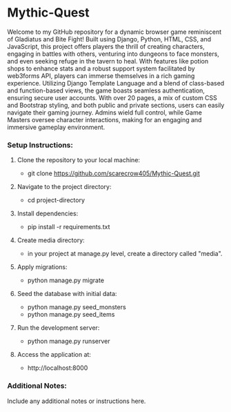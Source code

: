 ﻿<h1> Mythic-Quest </h1>

Welcome to my GitHub repository for a dynamic browser game reminiscent of Gladiatus and Bite Fight! Built using Django, Python, HTML, CSS, and JavaScript, this project offers players the thrill of creating characters, engaging in battles with others, venturing into dungeons to face monsters, and even seeking refuge in the tavern to heal. With features like potion shops to enhance stats and a robust support system facilitated by web3forms API, players can immerse themselves in a rich gaming experience. Utilizing Django Template Language and a blend of class-based and function-based views, the game boasts seamless authentication, ensuring secure user accounts. With over 20 pages, a mix of custom CSS and Bootstrap styling, and both public and private sections, users can easily navigate their gaming journey. Admins wield full control, while Game Masters oversee character interactions, making for an engaging and immersive gameplay environment.

<h3> Setup Instructions: </h3>

1. Clone the repository to your local machine:
    - git clone https://github.com/scarecrow405/Mythic-Quest.git

2. Navigate to the project directory:
    - cd project-directory

3. Install dependencies:
    - pip install -r requirements.txt

4. Create media directory:
    - in your project at manage.py level, create a directory called "media".

5. Apply migrations:
    - python manage.py migrate

6. Seed the database with initial data:
    - python manage.py seed_monsters
    - python manage.py seed_items

7. Run the development server:
    - python manage.py runserver

8. Access the application at:
    - http://localhost:8000

<h3> Additional Notes:</h3>
Include any additional notes or instructions here.
